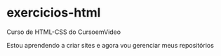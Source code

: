# exercicios-html
 Curso de HTML-CSS do CursoemVideo

Estou aprendendo a criar sites e agora vou gerenciar meus repositórios

